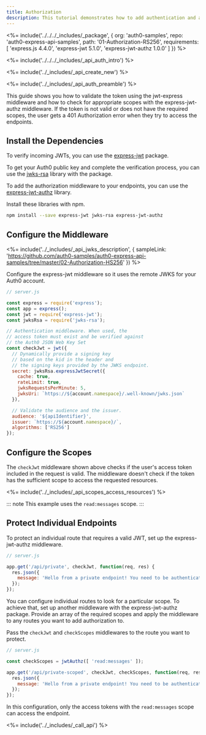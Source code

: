 ```yaml
---
title: Authorization
description: This tutorial demonstrates how to add authentication and authorization to an Express.js API
---
```


<%= include('../../../_includes/_package', {
  org: 'auth0-samples',
  repo: 'auth0-express-api-samples',
  path: '01-Authorization-RS256',
  requirements: [
    'express.js 4.4.0',
    'express-jwt 5.1.0',
    'express-jwt-authz 1.0.0'
  ]
}) %>

<%= include('../../../_includes/_api_auth_intro') %>

<%= include('../_includes/_api_create_new') %>

<%= include('../_includes/_api_auth_preamble') %>

This guide shows you how to validate the token using the jwt-express middleware and how to check for appropriate scopes with the express-jwt-authz middleware. If the token is not valid or does not have the required scopes, the user gets a 401 Authorization error when they try to access the endpoints.

## Install the Dependencies

To verify incoming JWTs, you can use the [express-jwt](https://github.com/auth0/express-jwt) package.

To get your Auth0 public key and complete the verification process, you can use the [jwks-rsa](https://github.com/auth0/node-jwks-rsa) library with the package. 

To add the authorization middleware to your endpoints, you can use the [express-jwt-authz](https://github.com/auth0/express-jwt-authz) library.

Install these libraries with npm.

```bash
npm install --save express-jwt jwks-rsa express-jwt-authz
```

## Configure the Middleware

<%= include('../_includes/_api_jwks_description', { sampleLink: 'https://github.com/auth0-samples/auth0-express-api-samples/tree/master/02-Authorization-HS256' }) %>

Configure the express-jwt middleware so it uses the remote JWKS for your Auth0 account.

```js
// server.js

const express = require('express');
const app = express();
const jwt = require('express-jwt');
const jwksRsa = require('jwks-rsa');

// Authentication middleware. When used, the
// access token must exist and be verified against
// the Auth0 JSON Web Key Set
const checkJwt = jwt({
  // Dynamically provide a signing key
  // based on the kid in the header and 
  // the signing keys provided by the JWKS endpoint.
  secret: jwksRsa.expressJwtSecret({
    cache: true,
    rateLimit: true,
    jwksRequestsPerMinute: 5,
    jwksUri: `https://${account.namespace}/.well-known/jwks.json`
  }),

  // Validate the audience and the issuer.
  audience: '${apiIdentifier}',
  issuer: `https://${account.namespace}/`,
  algorithms: ['RS256']
});
```

## Configure the Scopes

The `checkJwt` middleware shown above checks if the user's access token included in the request is valid. The middleware doesn't check if the token has the sufficient scope to access the requested resources.

<%= include('../_includes/_api_scopes_access_resources') %>

::: note
This example uses the `read:messages` scope.
:::

## Protect Individual Endpoints

To protect an individual route that requires a valid JWT, set up the express-jwt-authz middleware.

```js
// server.js

app.get('/api/private', checkJwt, function(req, res) {
  res.json({
    message: 'Hello from a private endpoint! You need to be authenticated to see this.'
  });
});
```

You can configure individual routes to look for a particular scope. To achieve that, set up another middleware with the express-jwt-authz package. Provide an array of the required scopes and apply the middleware to any routes you want to add authorization to.

Pass the `checkJwt` and `checkScopes` middlewares to the route you want to protect.

```js
// server.js

const checkScopes = jwtAuthz([ 'read:messages' ]);

app.get('/api/private-scoped', checkJwt, checkScopes, function(req, res) {
  res.json({
    message: 'Hello from a private endpoint! You need to be authenticated and have a scope of read:messages to see this.'
  });
});
```

In this configuration, only the access tokens with the `read:messages` scope can access the endpoint.

<%= include('../_includes/_call_api') %>
